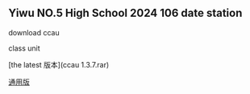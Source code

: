 ## Yiwu NO.5 High School 2024 106 date station

download ccau

class unit

[the latest 版本](ccau 1.3.7.rar)

[通用版](ccauty.html)



